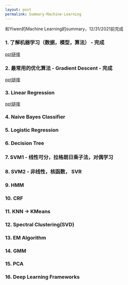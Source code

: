 ```yaml
---
layout: post
permalink: Summary-Machine-Learning
---
```


和Yiwen的Machine Learning的summary，12/31/2021前完成

### 1. 了解机器学习（数据，模型，算法） - 完成
[ppt链接](https://docs.google.com/presentation/d/18s2dnNfFhrRGlGTpYyUNBnbYR0Rdw7bMu6POpV5q6oo/edit?usp=sharing)

### 2. 最常用的优化算法 - Gradient Descent - 完成
[ppt链接](https://docs.google.com/presentation/d/1pk7RPEFyKItVli_vlyR1TK5D8eZj43z7h0Zk7RbcH4E/edit?usp=sharing)

### 3. Linear Regression
[ppt链接](https://docs.google.com/presentation/d/1Fkd7dzV8dPiFmL21pH9UGCAr96iRWDcaHM3E3SUeNNk/edit?usp=sharing)

### 4. Naive Bayes Classifier

### 5. Logistic Regression

### 6. Decision Tree

### 7. SVM1 - 线性可分，拉格朗日乘子法，对偶学习

### 8. SVM2 - 非线性，核函数， SVR

### 9. HMM

### 10. CRF

### 11. KNN -> KMeans

### 12. Spectral Clustering(SVD)

### 13. EM Algorithm

### 14. GMM

### 15. PCA

### 16. Deep Learning Frameworks